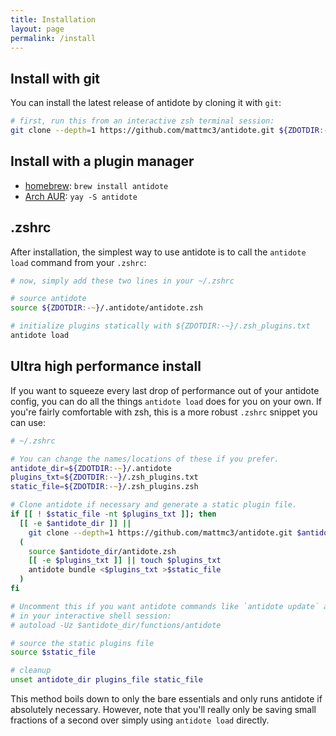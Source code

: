 ```yaml
---
title: Installation
layout: page
permalink: /install
---
```


## Install with git

You can install the latest release of antidote by cloning it with `git`:

```zsh
# first, run this from an interactive zsh terminal session:
git clone --depth=1 https://github.com/mattmc3/antidote.git ${ZDOTDIR:-~}/.antidote
```

## Install with a plugin manager

- [homebrew](https://formulae.brew.sh/formula/antidote): `brew install antidote`
- [Arch AUR](https://aur.archlinux.org/packages/zsh-antidote): `yay -S antidote`

## .zshrc

After installation, the simplest way to use antidote is to call the `antidote load` command from your `.zshrc`:

```zsh
# now, simply add these two lines in your ~/.zshrc

# source antidote
source ${ZDOTDIR:-~}/.antidote/antidote.zsh

# initialize plugins statically with ${ZDOTDIR:-~}/.zsh_plugins.txt
antidote load
```

## Ultra high performance install

If you want to squeeze every last drop of performance out of your antidote config, you can do all the things `antidote load` does for you on your own. If you're fairly comfortable with zsh, this is a more robust `.zshrc` snippet you can use:

```zsh
# ~/.zshrc

# You can change the names/locations of these if you prefer.
antidote_dir=${ZDOTDIR:-~}/.antidote
plugins_txt=${ZDOTDIR:-~}/.zsh_plugins.txt
static_file=${ZDOTDIR:-~}/.zsh_plugins.zsh

# Clone antidote if necessary and generate a static plugin file.
if [[ ! $static_file -nt $plugins_txt ]]; then
  [[ -e $antidote_dir ]] ||
    git clone --depth=1 https://github.com/mattmc3/antidote.git $antidote_dir
  (
    source $antidote_dir/antidote.zsh
    [[ -e $plugins_txt ]] || touch $plugins_txt
    antidote bundle <$plugins_txt >$static_file
  )
fi

# Uncomment this if you want antidote commands like `antidote update` available
# in your interactive shell session:
# autoload -Uz $antidote_dir/functions/antidote

# source the static plugins file
source $static_file

# cleanup
unset antidote_dir plugins_file static_file
```

This method boils down to only the bare essentials and only runs antidote if absolutely necessary. However, note that you'll really only be saving small fractions of a second over simply using `antidote load` directly.
